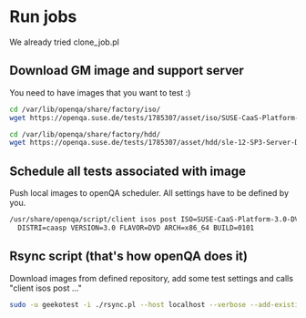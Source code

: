 # Run jobs

We already tried clone_job.pl

## Download GM image and support server
You need to have images that you want to test :)
```bash
cd /var/lib/openqa/share/factory/iso/
wget https://openqa.suse.de/tests/1785307/asset/iso/SUSE-CaaS-Platform-3.0-DVD-x86_64-Build0101-Media1.iso

cd /var/lib/openqa/share/factory/hdd/
wget https://openqa.suse.de/tests/1785307/asset/hdd/sle-12-SP3-Server-DVD-x86_64-gnome-CaaSP.qcow2
```

## Schedule all tests associated with image
Push local images to openQA scheduler. All settings have to be defined by you.
```bash
/usr/share/openqa/script/client isos post ISO=SUSE-CaaS-Platform-3.0-DVD-x86_64-Build0101-Media1.iso \
  DISTRI=caasp VERSION=3.0 FLAVOR=DVD ARCH=x86_64 BUILD=0101
```

## Rsync script (that's how openQA does it)
Download images from defined repository, add some test settings and calls "client isos post ..."
```bash
sudo -u geekotest -i ./rsync.pl --host localhost --verbose --add-existing caasp_dvd
```
